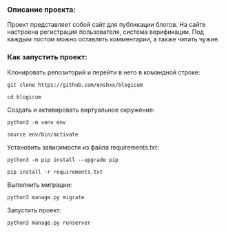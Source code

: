 ### Описание проекта:
Проект представляет собой сайт для публикации блогов. На сайте настроена регистрация пользователя, система верификации. Под каждым постом можно оставлять комментарии, а также читать чужие.

### Как запустить проект:

Клонировать репозиторий и перейти в него в командной строке:

```
git clone https://github.com/enshxx/blogicum
```

```
cd blogicum
```

Cоздать и активировать виртуальное окружение:

```
python3 -m venv env
```

```
source env/bin/activate
```

Установить зависимости из файла requirements.txt:

```
python3 -m pip install --upgrade pip
```

```
pip install -r requirements.txt
```

Выполнить миграции:

```
python3 manage.py migrate
```

Запустить проект:

```
python3 manage.py runserver
```

